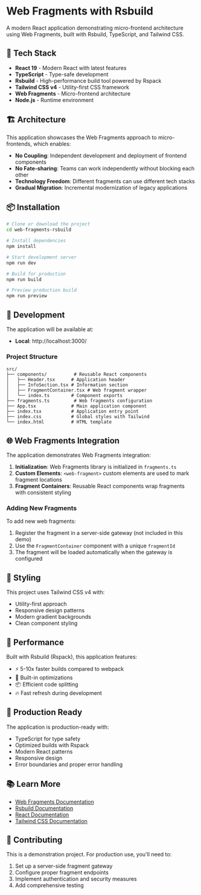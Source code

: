 # Web Fragments with Rsbuild

A modern React application demonstrating micro-frontend architecture using Web Fragments, built with Rsbuild, TypeScript, and Tailwind CSS.

## 🚀 Tech Stack

- **React 19** - Modern React with latest features
- **TypeScript** - Type-safe development
- **Rsbuild** - High-performance build tool powered by Rspack
- **Tailwind CSS v4** - Utility-first CSS framework
- **Web Fragments** - Micro-frontend architecture
- **Node.js** - Runtime environment

## 🏗️ Architecture

This application showcases the Web Fragments approach to micro-frontends, which enables:

- **No Coupling**: Independent development and deployment of frontend components
- **No Fate-sharing**: Teams can work independently without blocking each other
- **Technology Freedom**: Different fragments can use different tech stacks
- **Gradual Migration**: Incremental modernization of legacy applications

## 📦 Installation

```bash
# Clone or download the project
cd web-fragments-rsbuild

# Install dependencies
npm install

# Start development server
npm run dev

# Build for production
npm run build

# Preview production build
npm run preview
```

## 🔧 Development

The application will be available at:
- **Local**: http://localhost:3000/

### Project Structure

```
src/
├── components/          # Reusable React components
│   ├── Header.tsx      # Application header
│   ├── InfoSection.tsx # Information section
│   ├── FragmentContainer.tsx # Web fragment wrapper
│   └── index.ts        # Component exports
├── fragments.ts         # Web fragments configuration
├── App.tsx             # Main application component
├── index.tsx           # Application entry point
├── index.css           # Global styles with Tailwind
└── index.html          # HTML template
```

## 🌐 Web Fragments Integration

The application demonstrates Web Fragments integration:

1. **Initialization**: Web Fragments library is initialized in `fragments.ts`
2. **Custom Elements**: `<web-fragment>` custom elements are used to mark fragment locations
3. **Fragment Containers**: Reusable React components wrap fragments with consistent styling

### Adding New Fragments

To add new web fragments:

1. Register the fragment in a server-side gateway (not included in this demo)
2. Use the `FragmentContainer` component with a unique `fragmentId`
3. The fragment will be loaded automatically when the gateway is configured

## 🎨 Styling

This project uses Tailwind CSS v4 with:
- Utility-first approach
- Responsive design patterns
- Modern gradient backgrounds
- Clean component styling

## 🚀 Performance

Built with Rsbuild (Rspack), this application features:
- ⚡ 5-10x faster builds compared to webpack
- 🎯 Built-in optimizations
- 📦 Efficient code splitting
- 🔥 Fast refresh during development

## 🔮 Production Ready

The application is production-ready with:
- TypeScript for type safety
- Optimized builds with Rspack
- Modern React patterns
- Responsive design
- Error boundaries and proper error handling

## 📚 Learn More

- [Web Fragments Documentation](https://web-fragments.dev/)
- [Rsbuild Documentation](https://rsbuild.rs/)
- [React Documentation](https://react.dev/)
- [Tailwind CSS Documentation](https://tailwindcss.com/)

## 🤝 Contributing

This is a demonstration project. For production use, you'll need to:
1. Set up a server-side fragment gateway
2. Configure proper fragment endpoints
3. Implement authentication and security measures
4. Add comprehensive testing